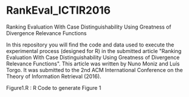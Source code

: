 # RankEval_ICTIR2016
Ranking Evaluation With Case Distinguishability Using Greatness of Divergence Relevance Functions

In this repository you will find the code and data used to execute the experimental process (designed for R) in the submitted article "Ranking Evaluation With Case Distinguishability Using Greatness of Divergence Relevance Functions". 
This article was written by Nuno Moniz and Luís Torgo. It was submitted to the 2nd ACM International Conference on the Theory of Information Retrieval (2016).

Figure1.R : R Code to generate Figure 1

